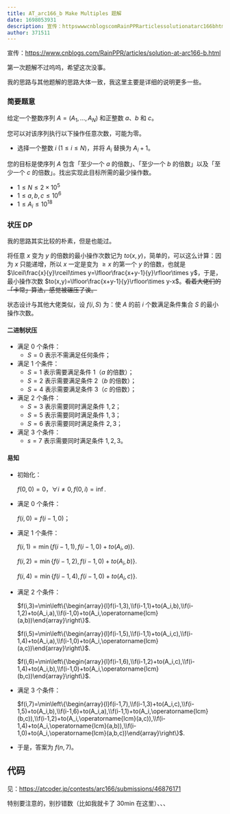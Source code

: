 ```yaml
---
title: AT_arc166_b Make Multiples 题解
date: 1698053931
description: 宣传：httpswwwcnblogscomRainPPRarticlessolutionatarc166bhtml 第一次题解不过呜呜，希望这次没事。 我的思路与其他题解的思路大体一致，我这里主要是详细的说明更多一些。 
author: 371511
---
```


宣传：<https://www.cnblogs.com/RainPPR/articles/solution-at-arc166-b.html>

第一次题解不过呜呜，希望这次没事。

我的思路与其他题解的思路大体一致，我这里主要是详细的说明更多一些。

### 简要题意

给定一个整数序列 $A=(A_1,\ldots,A_N)$ 和正整数 $a$、$b$ 和 $c$。

您可以对该序列执行以下操作任意次数，可能为零。

- 选择一个整数 $i$ $(1\leq i\leq N)$，并将 $A_i$ 替换为 $A_i+1$。

您的目标是使序列 $A$ 包含「至少一个 $a$ 的倍数」、「至少一个 $b$ 的倍数」以及「至少一个 $c$ 的倍数」。找出实现此目标所需的最少操作数。

- $1\leq N\leq 2\times 10^5$
- $1\leq a, b, c \leq 10^6$
- $1\leq A_i\leq 10^{18}$

### 状压 DP

我的思路其实比较的朴素，但是也能过。

将任意 $x$ 变为 $y$ 的倍数的最小操作次数记为 $to(x,y)$，简单的，可以这么计算：因为 $x$ 只能递增，所以 $x$ 一定是变为 $\ge x$ 的第一个 $y$ 的倍数，也就是 $\lceil\frac{x}{y}\rceil\times y=\lfloor\frac{x+y-1}{y}\rfloor\times y$，于是，最小操作次数 $to(x,y)=\lfloor\frac{x+y-1}{y}\rfloor\times y-x$。~~看着大佬们的「卡常」算法，感觉被碾压了诶。~~

状态设计与其他大佬类似，设 $f(i,S)$ 为：使 $A$ 的前 $i$ 个数满足条件集合 $S$ 的最小操作次数。

#### 二进制状压

- 满足 $0$ 个条件：
	- $S=0$ 表示不需满足任何条件；
- 满足 $1$ 个条件：
	- $S=1$ 表示需要满足条件 $1$（$a$ 的倍数）；
	- $S=2$ 表示需要满足条件 $2$（$b$ 的倍数）；
	- $S=4$ 表示需要满足条件 $3$（$c$ 的倍数）；
- 满足 $2$ 个条件：
	- $S=3$ 表示需要同时满足条件 $1,2$；
	- $S=5$ 表示需要同时满足条件 $1,3$；
	- $S=6$ 表示需要同时满足条件 $2,3$；
- 满足 $3$ 个条件：
	- $s=7$ 表示需要同时满足条件 $1,2,3$。

#### 易知

- 初始化：

	$f(0,0)=0$，$\forall i\neq0,f(0,i)=\inf$.

- 满足 $0$ 个条件：

	$f(i,0)=f(i-1,0)$；

- 满足 $1$ 个条件：

	$f(i,1)=\min\{f(i-1,1),f(i-1,0)+to(A_i,a)\}$.

	$f(i,2)=\min\{f(i-1,2),f(i-1,0)+to(A_i,b)\}$.

	$f(i,4)=\min\{f(i-1,4),f(i-1,0)+to(A_i,c)\}$.

- 满足 $2$ 个条件：

	$f(i,3)=\min\left\{\begin{array}{l}f(i-1,3),\\f(i-1,1)+to(A_i,b),\\f(i-1,2)+to(A_i,a),\\f(i-1,0)+to(A_i,\operatorname{lcm}(a,b))\end{array}\right\}$.

	$f(i,5)=\min\left\{\begin{array}{l}f(i-1,5),\\f(i-1,1)+to(A_i,c),\\f(i-1,4)+to(A_i,a),\\f(i-1,0)+to(A_i,\operatorname{lcm}(a,c))\end{array}\right\}$.

	$f(i,6)=\min\left\{\begin{array}{l}f(i-1,6),\\f(i-1,2)+to(A_i,c),\\f(i-1,4)+to(A_i,b),\\f(i-1,0)+to(A_i,\operatorname{lcm}(b,c))\end{array}\right\}$.

- 满足 $3$ 个条件：

	$f(i,7)=\min\left\{\begin{array}{l}f(i-1,7),\\f(i-1,3)+to(A_i,c),\\f(i-1,5)+to(A_i,b),\\f(i-1,6)+to(A_i,a),\\f(i-1,1)+to(A_i,\operatorname{lcm}(b,c)),\\f(i-1,2)+to(A_i,\operatorname{lcm}(a,c)),\\f(i-1,4)+to(A_i,\operatorname{lcm}(a,b)),\\f(i-1,0)+to(A_i,\operatorname{lcm}(a,b,c))\end{array}\right\}$.

- 于是，答案为 $f(n,7)$。

## 代码

见：<https://atcoder.jp/contests/arc166/submissions/46876171>

特别要注意的，别抄错数（比如我就卡了 30min 在这里）、、、

